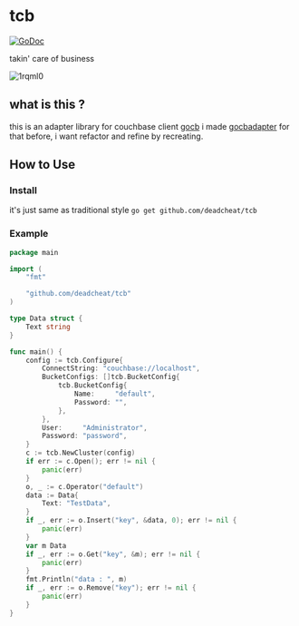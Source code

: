 # tcb
[![GoDoc](https://godoc.org/github.com/deadcheat/tcb?status.svg)](https://godoc.org/github.com/deadcheat/tcb)

takin' care of business

![1rqml0](https://user-images.githubusercontent.com/2797681/34908037-93dbb5fe-f8cc-11e7-82fb-cf60a2da6234.gif)

## what is this ?
this is an adapter library for couchbase client [gocb](https://github.com/couchbase/gocb)
i made [gocbadapter](https://github.com/deadcheat/gocbadaptor) for that before, i want refactor and refine by recreating.


## How to Use

### Install

it's just same as traditional style
`go get github.com/deadcheat/tcb`

### Example

```Go
package main

import (
	"fmt"

	"github.com/deadcheat/tcb"
)

type Data struct {
	Text string
}

func main() {
	config := tcb.Configure{
		ConnectString: "couchbase://localhost",
		BucketConfigs: []tcb.BucketConfig{
			tcb.BucketConfig{
				Name:     "default",
				Password: "",
			},
		},
		User:     "Administrator",
		Password: "password",
	}
	c := tcb.NewCluster(config)
	if err := c.Open(); err != nil {
		panic(err)
	}
	o, _ := c.Operator("default")
	data := Data{
		Text: "TestData",
	}
	if _, err := o.Insert("key", &data, 0); err != nil {
		panic(err)
	}
	var m Data
	if _, err := o.Get("key", &m); err != nil {
		panic(err)
	}
	fmt.Println("data : ", m)
	if _, err := o.Remove("key"); err != nil {
		panic(err)
	}
}
```
